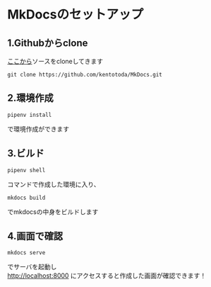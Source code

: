 # MkDocsのセットアップ

## 1.Githubからclone
[ここから](https://github.com/kentotoda/MkDocs)ソースをcloneしてきます
```
git clone https://github.com/kentotoda/MkDocs.git
```

## 2.環境作成
```
pipenv install
```
で環境作成ができます

## 3.ビルド
```
pipenv shell
```
コマンドで作成した環境に入り、
```
mkdocs build
```
でmkdocsの中身をビルドします

## 4.画面で確認
```
mkdocs serve
```
でサーバを起動し  
[http://localhost:8000](http://localhost:8000)
にアクセスすると作成した画面が確認できます！